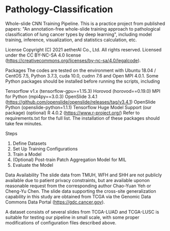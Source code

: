 # Pathology-Classification
Whole-slide CNN Training Pipeline. This is a practice project from published papers: "An annotation-free whole-slide training approach to pathological classification of lung cancer types by deep learning", including model training, inference, visualization, and statistics calculation, etc.

License
Copyright (C) 2021 aetherAI Co., Ltd. All rights reserved. Licensed under the CC BY-NC-SA 4.0 license (https://creativecommons.org/licenses/by-nc-sa/4.0/legalcode).

Packages
The codes are tested on the environment with Ubuntu 18.04 / CentOS 7.5, Python 3.7.3, cuda 10.0, cudnn 7.6 and Open MPI 4.0.1. Some Python packages should be installed before running the scripts, including

Tensorflow v1.x (tensorflow-gpu==1.15.3)
Horovod (horovod==0.19.0)
MPI for Python (mpi4py==3.0.3)
OpenSlide 3.4.1 (https://github.com/openslide/openslide/releases/tag/v3.4.1)
OpenSlide Python (openslide-python=1.1.1)
Tensorflow Huge Model Support (our package)
(optional) R 4.0.2 (https://www.r-project.org/)
Refer to requirements.txt for the full list. The installation of these packages should take few minutes.

Steps
1. Define Datasets
2. Set Up Training Configurations
3. Train a Model
4. (Optional) Post-train Patch Aggregation Model for MIL
5. Evaluate the Model


Data Availability
The slide data from TMUH, WFH and SHH are not publicly available due to patient privacy constraints, but are available uponon reasonable request from the corresponding author Chao-Yuan Yeh or Cheng-Yu Chen. The slide data supporting the cross-site generalization capability in this study are obtained from TCGA via the Genomic Data Commons Data Portal (https://gdc.cancer.gov).

A dataset consists of several slides from TCGA-LUAD and TCGA-LUSC is suitable for testing our pipeline in small scale, with some proper modifications of configuration files described above.